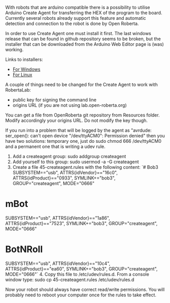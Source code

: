 With robots that are arduino compatible there is a possibility to utilise Arduino Create Agent for transferring the HEX of the program to the board. Currently several robots already support this feature and automatic detection and connection to the robot is done by Open Roberta.

In order to use Create Agent one must install it first. The last windows release that can be found in github repository seems to be broken, but the installer that can be downloaded from the Arduino Web Editor page is (was) working. 

Links to installers:

* [For Windows](http://downloads.arduino.cc/CreateBridgeStable/ArduinoCreateAgent-1.1-windows-installer.exe)
* [For Linux](http://downloads.arduino.cc/CreateBridgeStable/ArduinoCreateAgent-1.1-linux-x64-installer.tar.gz)

A couple of things need to be changed for the Create Agent to work with RobertaLab:

* public key for signing the command line
* origins URL (if you are not using lab.open-roberta.org)

You can get a file from OpenRoberta git repository from Resources folder. Modify accordingly your origins URL. Do not modify the key though.

If you run into a problem that will be logged by the agent as "avrdude: ser_open(): can't open device "/dev/ttyACM0": Permission denied" then you have two solutions: temporary one, just do sudo chmod 666 /dev/ttyACM0 and a permanent one that is writing a udev rule. 

1. Add a createagent group:
sudo addgroup createagent
2. Add yourself to this group:
sudo usermod -a -G createagent <username>
3. Create a file 45-createagent.rules with the following content:
`# Bob3
SUBSYSTEM=="usb", ATTRS{idVendor}=="16c0", ATTRS{idProduct}=="0933", SYMLINK+="bob3", GROUP="createagent", MODE="0666"
# mBot
SUBSYSTEM=="usb", ATTRS{idVendor}=="1a86", ATTRS{idProduct}=="7523", SYMLINK+="bob3", GROUP="createagent", MODE="0666"
# BotNRoll
SUBSYSTEM=="usb", ATTRS{idVendor}=="10c4", ATTRS{idProduct}=="ea60", SYMLINK+="bob3", GROUP="createagent", MODE="0666"`
4. Copy this file to /etc/udev/rules.d. From a console window type:
sudo cp 45-createagent.rules /etc/udev/rules.d

Now your robot should always have correct read/write permissions. You will probably need to reboot your computer once for the rules to take effect.